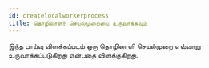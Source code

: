 ```yaml
---
id: createlocalworkerprocess
title: தொழிலாளர் செயல்முறையை உருவாக்கவும்
---
```


இந்த பாய்வு விளக்கப்படம் ஒரு தொழிலாளி செயல்முறை எவ்வாறு உருவாக்கப்படுகிறது என்பதை விளக்குகிறது.
